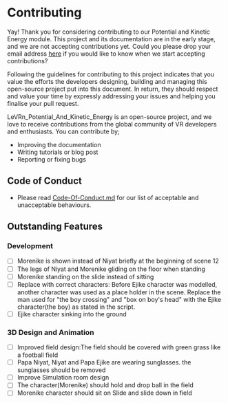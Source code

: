 
# Contributing
Yay! Thank you for considering contributing to our Potential and Kinetic Energy module. This project and its documentation are in the early stage, and we are not accepting contributions yet. Could you please drop your email address [here](https://mail.google.com/mail/u/0/?view=cm&fs=1&tf=1&source=mailto&to=hello@imisi3d.com) if you would like to know when we start accepting contributions?

Following the guidelines for contributing to this project indicates that you value the efforts the developers designing, building and managing this open-source project put into this document. In return, they should respect and value your time by expressly addressing your issues and helping you finalise your pull request.

LeVRn_Potential_And_Kinetic_Energy is an open-source project, and we love to receive contributions from the global community of VR developers and enthusiasts. You can contribute by;
- Improving the documentation
- Writing tutorials or blog post
- Reporting or fixing bugs

## Code of Conduct
- Please read [Code-Of-Conduct.md](https://github.com/Imisi3D/LeVRn_Non_Communicable_Diseases/blob/master/Code%20of%20Conduct.md) for our list of acceptable and unacceptable behaviours.

## Outstanding Features

### Development

- [ ]  Morenike is shown instead of Niyat briefly at the beginning of scene 12
- [ ]  The legs of Niyat and Morenike gliding on the floor when standing
- [ ]  Morenike standing on the slide instead of sitting
- [ ]  Replace with correct characters: Before Ejike character was modelled, another character was used as a place holder in the scene. Replace the man used for "the boy crossing" and "box on boy's head" with the Ejike character(the boy) as stated in the script.
- [ ]  Ejike character sinking into the ground

### 3D Design and Animation

- [ ]  Improved field design:The field should be covered with green grass like a football field
- [ ]  Papa Niyat, Niyat and Papa Ejike are wearing sunglasses. the sunglasses should be removed
- [ ]  Improve Simulation room design
- [ ]  The character(Morenike) should hold and drop ball in the field
- [ ]  Morenike character should sit on Slide and slide down in field
